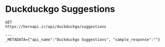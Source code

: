 # Duckduckgo Suggestions

```
GET
https://heroapi.ir/api/duckduckgo/suggestions

---
_METADATA={"api_name":"Duckduckgo Suggestions", "sample_response":""}
```

